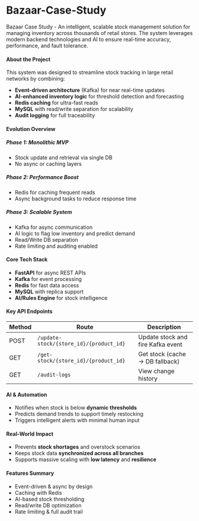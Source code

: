 # Bazaar-Case-Study
Bazaar Case Study - An intelligent, scalable stock management solution for managing inventory across thousands of retail stores. The system leverages modern backend technologies and AI to ensure real-time accuracy, performance, and fault tolerance.

#### About the Project
This system was designed to streamline stock tracking in large retail networks by combining:
- **Event-driven architecture** (Kafka) for near real-time updates
- **AI-enhanced inventory logic** for threshold detection and forecasting
- **Redis caching** for ultra-fast reads
- **MySQL** with read/write separation for scalability
- **Audit logging** for full traceability

#### Evolution Overview

##### Phase 1: Monolithic MVP
- Stock update and retrieval via single DB
- No async or caching layers

##### Phase 2: Performance Boost
- Redis for caching frequent reads
- Async background tasks to reduce response time

##### Phase 3: Scalable System
- Kafka for async communication
- AI logic to flag low inventory and predict demand
- Read/Write DB separation
- Rate limiting and auditing enabled

#### Core Tech Stack
- **FastAPI** for async REST APIs
- **Kafka** for event processing
- **Redis** for fast data access
- **MySQL** with replica support
- **AI/Rules Engine** for stock intelligence

#### Key API Endpoints
| Method | Route | Description |
|--------|-------|-------------|
| POST | `/update-stock/{store_id}/{product_id}` | Update stock and fire Kafka event |
| GET | `/get-stock/{store_id}/{product_id}` | Get stock (cache → DB fallback) |
| GET | `/audit-logs` | View change history |

#### AI & Automation
- Notifies when stock is below **dynamic thresholds**
- Predicts demand trends to support timely restocking
- Triggers intelligent alerts with minimal human input

#### Real-World Impact
- Prevents **stock shortages** and overstock scenarios
- Keeps stock data **synchronized across all branches**
- Supports massive scaling with **low latency** and **resilience**

#### Features Summary
- Event-driven & async by design
- Caching with Redis
- AI-based stock thresholding
- Read/write DB optimization
- Rate limiting & full audit trail

